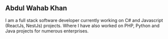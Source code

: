 ## Abdul Wahab Khan

I am a full stack software developer currently working on C# and Javascript (ReactJs, NestJs) projects. Where I have also worked on PHP, Python and Java projects for numerous enterprises.
<!--
**Abdul-Wahab-Khan/Abdul-Wahab-Khan** is a ✨ _special_ ✨ repository because its `README.md` (this file) appears on your GitHub profile.

Here are some ideas to get you started:

- 🔭 I’m currently working on ...
- 🌱 I’m currently learning ...
- 👯 I’m looking to collaborate on ...
- 🤔 I’m looking for help with ...
- 💬 Ask me about ...
- 📫 How to reach me: ...
- 😄 Pronouns: ...
- ⚡ Fun fact: ...
-->
